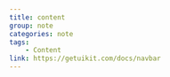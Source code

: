 ```yaml
---
title: content
group: note
categories: note
tags:
    - Content
link: https://getuikit.com/docs/navbar
---
```

